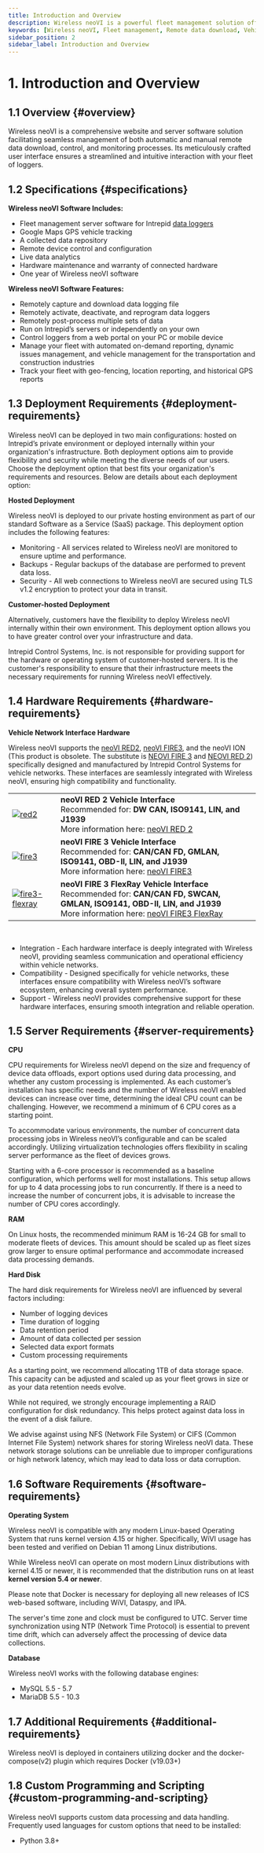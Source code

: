 ```yaml
---
title: Introduction and Overview
description: Wireless neoVI is a powerful fleet management solution offering remote data download, control, and monitoring through a user-friendly interface. It includes comprehensive software and hardware support, deployment flexibility, and custom programming options.
keywords: [Wireless neoVI, Fleet management, Remote data download, Vehicle monitoring, Google Maps GPS tracking, Intrepid Control Systems, Telematics, Custom data processing, Deployment options, Hardware integration]
sidebar_position: 2
sidebar_label: Introduction and Overview
---
```


# 1. Introduction and Overview

## 1.1 Overview {#overview}

Wireless neoVI is a comprehensive website and server software solution facilitating seamless management of both automatic and manual remote data download, control, and monitoring processes. Its meticulously crafted user interface ensures a streamlined and intuitive interaction with your fleet of loggers.

## 1.2 Specifications {#specifications}

**Wireless neoVI Software Includes:**

- Fleet management server software for Intrepid [data loggers](https://intrepidcs.com/products/data-loggers/)
- Google Maps GPS vehicle tracking
- A collected data repository
- Remote device control and configuration
- Live data analytics
- Hardware maintenance and warranty of connected hardware
- One year of Wireless neoVI software

**Wireless neoVI Software Features:**

* Remotely capture and download data logging file
* Remotely activate, deactivate, and reprogram data loggers
* Remotely post-process multiple sets of data
* Run on Intrepid’s servers or independently on your own
* Control loggers from a web portal on your PC or mobile device
* Manage your fleet with automated on-demand reporting, dynamic issues management, and vehicle management for the transportation and construction industries
* Track your fleet with geo-fencing, location reporting, and historical GPS reports

## 1.3 Deployment Requirements {#deployment-requirements}

Wireless neoVI can be deployed in two main configurations: hosted on Intrepid’s private environment or deployed internally within your organization's infrastructure. Both deployment options aim to provide flexibility and security while meeting the diverse needs of our users. Choose the deployment option that best fits your organization's requirements and resources. Below are details about each deployment option:

**Hosted Deployment**

Wireless neoVI is deployed to our private hosting environment as part of our standard Software as a Service (SaaS) package. This deployment option includes the following features:

  - Monitoring - All services related to Wireless neoVI are monitored to ensure uptime and performance.
  - Backups - Regular backups of the database are performed to prevent data loss.
  - Security - All web connections to Wireless neoVI are secured using TLS v1.2 encryption to protect your data in transit.

**Customer-hosted Deployment**

Alternatively, customers have the flexibility to deploy Wireless neoVI internally within their own environment. This deployment option allows you to have greater control over your infrastructure and data.

Intrepid Control Systems, Inc. is not responsible for providing support for the hardware or operating system of customer-hosted servers. It is the customer's responsibility to ensure that their infrastructure meets the necessary requirements for running Wireless neoVI effectively.

## 1.4 Hardware Requirements {#hardware-requirements}

**Vehicle Network Interface Hardware**

Wireless neoVI supports the [neoVI RED2](https://intrepidcs.com/products/vehicle-network-adapters/neovi-red-2/), [neoVI FIRE3](https://intrepidcs.com/products/vehicle-network-adapters/neovi-fire-3-canfd-lin-ethernet-vehicle-interface-wireless-datalogger/), and the <span class="span-neovi-ion">neoVI ION</span> (This product is obsolete. The substitute is [NEOVI FIRE 3](https://intrepidcs.com/products/vehicle-network-adapters/neovi-fire-3-canfd-lin-ethernet-vehicle-interface-wireless-datalogger/) and [NEOVI RED 2](https://intrepidcs.com/products/vehicle-network-adapters/neovi-red-2/)) specifically designed and manufactured by Intrepid Control Systems for vehicle networks. These interfaces are seamlessly integrated with Wireless neoVI, ensuring high compatibility and functionality. 

|   	                                                                                                                                                            |                                                                                                                                                                                                                                                                                                     |
|---------------------------------------------------------------------------------------------------------------------------------------------------------------	|----------------------------------------------------------------------------------------------------------------------------------------------------------------------------------------------------------------------------------------------------------------------------------------------	      |
| [![red2](./assets/red2.png)](https://intrepidcs.com/products/vehicle-network-adapters/neovi-red-2/)                                                               | **neoVI RED 2 Vehicle Interface** <br/> Recommended for: **DW CAN, ISO9141, LIN, and J1939** <br/> More information here: [neoVI RED 2](https://intrepidcs.com/products/vehicle-network-adapters/neovi-red-2/)                                                                             	      |
| [![fire3](./assets/fire3.png)](https://intrepidcs.com/products/vehicle-network-adapters/neovi-fire-3-canfd-lin-ethernet-vehicle-interface-wireless-datalogger/)  	| **neoVI FIRE 3 Vehicle Interface** <br/> Recommended for: **CAN/CAN FD, GMLAN, ISO9141, OBD-II, LIN, and J1939** <br/> More information here: [neoVI FIRE3](https://intrepidcs.com/products/vehicle-network-adapters/neovi-fire-3-canfd-lin-ethernet-vehicle-interface-wireless-datalogger/)        |
| [![fire3-flexray](./assets/fire3-flexray.png)](https://intrepidcs.com/products/vehicle-network-adapters/neovi-fire-3-flexray/)  	                                | **neoVI FIRE 3 FlexRay Vehicle Interface** <br/> Recommended for: **CAN/CAN FD, SWCAN, GMLAN, ISO9141, OBD-II, LIN, and J1939** <br/> More information here: [neoVI FIRE3 FlexRay](https://intrepidcs.com/products/vehicle-network-adapters/neovi-fire-3-flexray/)                                  |

<br/>

  - Integration - Each hardware interface is deeply integrated with Wireless neoVI, providing seamless communication and operational efficiency within vehicle networks.
  - Compatibility - Designed specifically for vehicle networks, these interfaces ensure compatibility with Wireless neoVI’s software ecosystem, enhancing overall system performance.
  - Support - Wireless neoVI provides comprehensive support for these hardware interfaces, ensuring smooth integration and reliable operation.

## 1.5 Server Requirements {#server-requirements}

**CPU**

CPU requirements for Wireless neoVI depend on the size and frequency of device data offloads, export options used during data processing, and whether any custom processing is implemented. As each customer’s installation has specific needs and the number of Wireless neoVI enabled devices can increase over time, determining the ideal CPU count can be challenging. However, we recommend a minimum of 6 CPU cores as a starting point.

To accommodate various environments, the number of concurrent data processing jobs in Wireless neoVI’s configurable and can be scaled accordingly. Utilizing virtualization technologies offers flexibility in scaling server performance as the fleet of devices grows.

Starting with a 6-core processor is recommended as a baseline configuration, which performs well for most installations. This setup allows for up to 4 data processing jobs to run concurrently. If there is a need to increase the number of concurrent jobs, it is advisable to increase the number of CPU cores accordingly.

**RAM**

On Linux hosts, the recommended minimum RAM is 16-24 GB for small to moderate fleets of devices. This amount should be scaled up as fleet sizes grow larger to ensure optimal performance and accommodate increased data processing demands.

**Hard Disk**

The hard disk requirements for Wireless neoVI are influenced by several factors including:
  - Number of logging devices
  - Time duration of logging
  - Data retention period
  - Amount of data collected per session
  - Selected data export formats
  - Custom processing requirements

As a starting point, we recommend allocating 1TB of data storage space. This capacity can be adjusted and scaled up as your fleet grows in size or as your data retention needs evolve.

While not required, we strongly encourage implementing a RAID configuration for disk redundancy. This helps protect against data loss in the event of a disk failure.

We advise against using NFS (Network File System) or CIFS (Common Internet File System) network shares for storing Wireless neoVI data. These network storage solutions can be unreliable due to improper configurations or high network latency, which may lead to data loss or data corruption.

## 1.6 Software Requirements {#software-requirements}

**Operating System**

Wireless neoVI is compatible with any modern Linux-based Operating System that runs kernel version 4.15 or higher. Specifically, WiVI usage has been tested and verified on Debian 11 among Linux distributions.

While Wireless neoVI can operate on most modern Linux distributions with kernel 4.15 or newer, it is recommended that the distribution runs on at least **kernel version 5.4 or newer**.

Please note that Docker is necessary for deploying all new releases of ICS web-based software, including WiVI, Dataspy, and IPA. 

The server's time zone and clock must be configured to UTC. Server time synchronization using NTP (Network Time Protocol) is essential to prevent time drift, which can adversely affect the processing of device data collections.

**Database**

Wireless neoVI works with the following database engines:
  - MySQL 5.5 - 5.7
  - MariaDB 5.5 - 10.3

## 1.7 Additional Requirements {#additional-requirements}

Wireless neoVI is deployed in containers utilizing docker and the docker-compose(v2) plugin
which requires Docker (v19.03+)

## 1.8 Custom Programming and Scripting {#custom-programming-and-scripting}

Wireless neoVI supports custom data processing and data handling.
Frequently used languages for custom options that need to be installed:

  - Python 3.8+